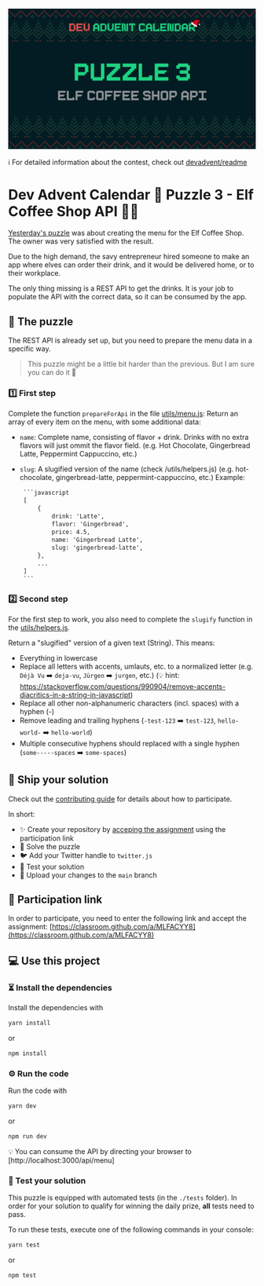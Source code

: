 ![](README.cover.jpg)

ℹ️ For detailed information about the contest, check out [devadvent/readme](https://github.com/devadvent/readme/)

# Dev Advent Calendar 🎅 Puzzle 3 - Elf Coffee Shop API 🧝🥤

[Yesterday's puzzle](https://github.com/devadvent/puzzle-2) was about creating the menu for the Elf Coffee Shop. The owner was very satisfied with the result.

Due to the high demand, the savy entrepreneur hired someone to make an app where elves can order their drink, and it would be delivered home, or to their workplace.

The only thing missing is a REST API to get the drinks.
It is your job to populate the API with the correct data, so it can be consumed by the app.

## 🧩 The puzzle

The REST API is already set up, but you need to prepare the menu data in a specific way.

> This puzzle might be a little bit harder than the previous. But I am sure you can do it 💪

### 1️⃣ First step

Complete the function `prepareForApi` in the file [utils/menu.js](utils/menu.js): Return an array of every item on the menu, with some additional data:

-   `name`: Complete name, consisting of flavor + drink. Drinks with no extra flavors will just ommit the flavor field. (e.g. Hot Chocolate, Gingerbread Latte, Peppermint Cappuccino, etc.)
-   `slug`: A slugified version of the name (check /utils/helpers.js) (e.g. hot-chocolate, gingerbread-latte, peppermint-cappuccino, etc.)
    Example:

         ```javascript
         [
             {
                 drink: 'Latte',
                 flavor: 'Gingerbread',
                 price: 4.5,
                 name: 'Gingerbread Latte',
                 slug: 'gingerbread-latte',
             },
             ...
         ]
         ```

### 2️⃣ Second step

For the first step to work, you also need to complete the `slugify` function in the [utils/helpers.js](utils/helpers.js).

Return a "slugified" version of a given text (String). This means:

-   Everything in lowercase
-   Replace all letters with accents, umlauts, etc. to a normalized letter (e.g. `Déjà Vu` ➡️ `deja-vu`, `Jürgen` ➡️ `jurgen`, etc.) (💡 hint: https://stackoverflow.com/questions/990904/remove-accents-diacritics-in-a-string-in-javascript)
-   Replace all other non-alphanumeric characters (incl. spaces) with a hyphen (-)
-   Remove leading and trailing hyphens (`-test-123` ➡️ `test-123`, `hello-world-` ➡️ `hello-world`)
-   Multiple consecutive hyphens should replaced with a single hyphen (`some-----spaces` ➡️ `some-spaces`)

## 🚢 Ship your solution

Check out the [contributing guide](https://github.com/devadvent/readme/blob/main/CONTRIBUTING.md) for details about how to participate.

In short:

-   ✨ Create your repository by [acceping the assignment](https://classroom.github.com/a/MLFACYY8) using the participation link
-   🧩 Solve the puzzle
-   🐦 Add your Twitter handle to `twitter.js`
-   🤖 Test your solution
-   🚀 Upload your changes to the `main` branch

## 🔗 Participation link

In order to participate, you need to enter the following link and accept the assignment:
[https://classroom.github.com/a/MLFACYY8](https://classroom.github.com/a/MLFACYY8)

## 💻 Use this project

### ⏳ Install the dependencies

Install the dependencies with

```bash
yarn install
```

or

```bash
npm install
```

### ⚙️ Run the code

Run the code with

```bash
yarn dev
```

or

```bash
npm run dev
```

💡 You can consume the API by directing your browser to [http://localhost:3000/api/menu]

### 🤖 Test your solution

This puzzle is equipped with automated tests (in the `./tests` folder). In order for your solution to qualify for winning the daily prize, **all** tests need to pass.

To run these tests, execute one of the following commands in your console:

```bash
yarn test
```

or

```bash
npm test
```
